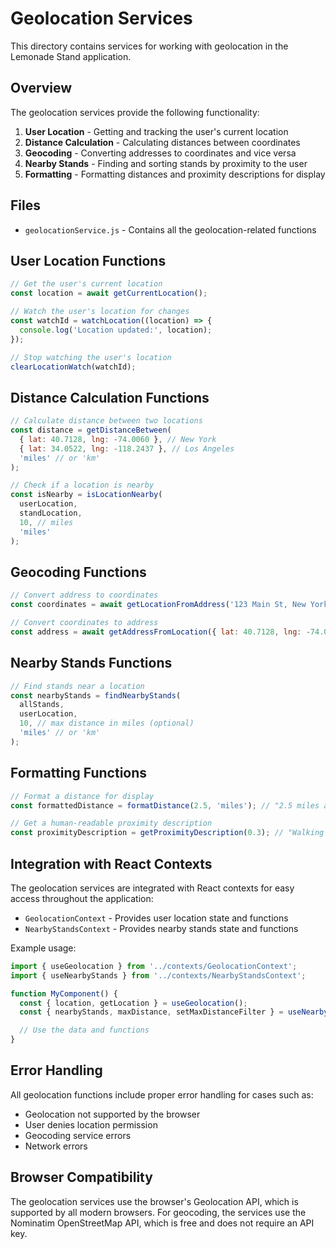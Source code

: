 # Geolocation Services

This directory contains services for working with geolocation in the Lemonade Stand application.

## Overview

The geolocation services provide the following functionality:

1. **User Location** - Getting and tracking the user's current location
2. **Distance Calculation** - Calculating distances between coordinates
3. **Geocoding** - Converting addresses to coordinates and vice versa
4. **Nearby Stands** - Finding and sorting stands by proximity to the user
5. **Formatting** - Formatting distances and proximity descriptions for display

## Files

- `geolocationService.js` - Contains all the geolocation-related functions

## User Location Functions

```javascript
// Get the user's current location
const location = await getCurrentLocation();

// Watch the user's location for changes
const watchId = watchLocation((location) => {
  console.log('Location updated:', location);
});

// Stop watching the user's location
clearLocationWatch(watchId);
```

## Distance Calculation Functions

```javascript
// Calculate distance between two locations
const distance = getDistanceBetween(
  { lat: 40.7128, lng: -74.0060 }, // New York
  { lat: 34.0522, lng: -118.2437 }, // Los Angeles
  'miles' // or 'km'
);

// Check if a location is nearby
const isNearby = isLocationNearby(
  userLocation,
  standLocation,
  10, // miles
  'miles'
);
```

## Geocoding Functions

```javascript
// Convert address to coordinates
const coordinates = await getLocationFromAddress('123 Main St, New York, NY');

// Convert coordinates to address
const address = await getAddressFromLocation({ lat: 40.7128, lng: -74.0060 });
```

## Nearby Stands Functions

```javascript
// Find stands near a location
const nearbyStands = findNearbyStands(
  allStands,
  userLocation,
  10, // max distance in miles (optional)
  'miles' // or 'km'
);
```

## Formatting Functions

```javascript
// Format a distance for display
const formattedDistance = formatDistance(2.5, 'miles'); // "2.5 miles away"

// Get a human-readable proximity description
const proximityDescription = getProximityDescription(0.3); // "Walking distance"
```

## Integration with React Contexts

The geolocation services are integrated with React contexts for easy access throughout the application:

- `GeolocationContext` - Provides user location state and functions
- `NearbyStandsContext` - Provides nearby stands state and functions

Example usage:

```javascript
import { useGeolocation } from '../contexts/GeolocationContext';
import { useNearbyStands } from '../contexts/NearbyStandsContext';

function MyComponent() {
  const { location, getLocation } = useGeolocation();
  const { nearbyStands, maxDistance, setMaxDistanceFilter } = useNearbyStands();

  // Use the data and functions
}
```

## Error Handling

All geolocation functions include proper error handling for cases such as:

- Geolocation not supported by the browser
- User denies location permission
- Geocoding service errors
- Network errors

## Browser Compatibility

The geolocation services use the browser's Geolocation API, which is supported by all modern browsers. For geocoding, the services use the Nominatim OpenStreetMap API, which is free and does not require an API key.